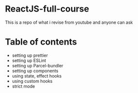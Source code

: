 # ReactJS-full-course
This is a repo of what i revise from youtube and anyone can ask
# Table of contents
- setting up prettier
- setting up ESLint
- setting up Parcel-bundler
- setting up components
- using state, effect hooks
- using custom hooks
- strict mode